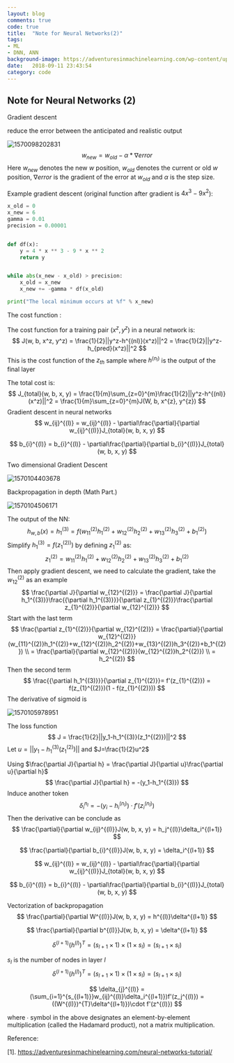 ```yaml
---
layout: blog
comments: true
code: true
title:  "Note for Neural Networks(2)"
tags:
- ML
- DNN, ANN
background-image: https://adventuresinmachinelearning.com/wp-content/uploads/2017/03/medical-abstract-swirls-1-1151086-e1490598260335.jpg
date:   2018-09-11 23:43:54
category: code
---
```


## Note for Neural Networks (2)

Gradient descent 

reduce the error between the anticipated and  realistic output

![1570098202831](https://github.com/yizhao1998/yizhao1998.github.io/raw/master/_posts/code/img/1570098202831.png)
$$
w_{new}=w_{old}-\alpha*\nabla error
$$
Here $w_{new}$ denotes the new $w$ position, $w_{old}$ denotes the current or old $w$ position, $\nabla error$ is the gradient of the error at $w_{old}$ and $\alpha$ is the step size.

Example gradient descent (original function after gradient is $4x^3 - 9x^2$): 

```python
x_old = 0
x_new = 6
gamma = 0.01
precision = 0.00001


def df(x):
    y = 4 * x ** 3 - 9 * x ** 2
    return y


while abs(x_new - x_old) > precision:
    x_old = x_new
    x_new += -gamma * df(x_old)

print("The local minimum occurs at %f" % x_new)
```

The cost function :

The cost function for a training pair $(x^z, y^z)$ in a neural network is:
$$
J(w, b, x^z, y^z) = \frac{1}{2}||y^z-h^{(nl)}(x^z)||^2 = \frac{1}{2}||y^z-h_{pred}(x^z)||^2
$$
This is the cost function of the $z_{th}$ sample where $h^{(n_l)}$ is the output of the final layer

The total cost is:
$$
J_{total}(w, b, x, y) = \frac{1}{m}\sum_{z=0}^{m}\frac{1}{2}||y^z-h^{(nl)}(x^z)||^2 = \frac{1}{m}\sum_{z=0}^{m}J(W, b, x^{z}, y^{z})
$$
Gradient descent in neural networks
$$
w_{ij}^{(l)} = w_{ij}^{(l)} - \partial\frac{\partial}{\partial w_{ij}^{(l)}}J_{total}(w, b, x, y)
$$

$$
b_{i}^{(l)} = b_{i}^{(l)} - \partial\frac{\partial}{\partial b_{i}^{(l)}}J_{total}(w, b, x, y)
$$

Two dimensional Gradient Descent

![1570104403678](https://github.com/yizhao1998/yizhao1998.github.io/raw/master/_posts/code/img/1570104403678.png)

Backpropagation in  depth (Math Part.)

![1570104506171](https://github.com/yizhao1998/yizhao1998.github.io/raw/master/_posts/code/img/1570104506171.png)

The output of the NN:
$$
h_{w, b}(x) = h_1^{(3)} = f(w_{11}^{(2)}h_1^{(2)}+w_{12}^{(2)}h_2^{(2)}+w_{13}^{(2)}h_3^{(2)}+b_1^{(2)})
$$
Simplify $h_1^{(3)} = f(z_1^{(2))})$ by defining $z_1^{(2)}$ as:
$$
z_1^{(2)}=w_{11}^{(2)}h_1^{(2)}+w_{12}^{(2)}h_2^{(2)}+w_{13}^{(2)}h_3^{(2)}+b_1^{(2)}
$$
Then apply gradient descent, we need to calculate the gradient, take the $w_{12}^{(2)}$ as an example
$$
\frac{\partial J}{\partial w_{12}^{(2)}} = \frac{\partial J}{\partial h_1^{(3)}}\frac{{\partial h_1^{(3)}}}{\partial z_{1}^{(2)}}\frac{\partial z_{1}^{(2)}}{\partial w_{12}^{(2)}}
$$
Start with the last term
$$
\frac{\partial z_{1}^{(2)}}{\partial w_{12}^{(2)}}
= \frac{\partial}{\partial w_{12}^{(2)}}(w_{11}^{(2)}h_1^{(2)}+w_{12}^{(2)}h_2^{(2)}+w_{13}^{(2)}h_3^{(2)}+b_1^{(2)}) \\
= \frac{\partial}{\partial w_{12}^{(2)}}(w_{12}^{(2)}h_2^{(2)}) \\
= h_2^{(2)}
$$
Then the second term 
$$
\frac{{\partial h_1^{(3)}}}{\partial z_{1}^{(2)}}= f'(z_{1}^{(2)}) = f(z_{1}^{(2)})(1 - f(z_{1}^{(2)}))
$$
The derivative of sigmoid is

![1570105978951](https://github.com/yizhao1998/yizhao1998.github.io/raw/master/_posts/code/img/1570105978951.png)

The loss function
$$
J = \frac{1}{2}||y_1-h_1^{(3)}(z_1^{(2)})||^2
$$
Let $u=||y_1-h_1^{(3)}(z_1^{(2)})||$ and $J=\frac{1}{2}u^2$

Using $\frac{\partial J}{\partial h} = \frac{\partial J}{\partial u}\frac{\partial u}{\partial h}$
$$
\frac{\partial J}{\partial h} = -(y_1-h_1^{(3)})
$$
Induce another token
$$
\delta_i^{n_l} = -(y_i - h_i^{(n_l)})·f'(z_i^{(n_l)})
$$
Then the derivative can be conclude as
$$
\frac{\partial}{\partial w_{ij}^{(l)}}J(w, b, x, y) = h_j^{(l)}\delta_i^{(l+1)}
$$

$$
\frac{\partial}{\partial b_{i}^{(l)}}J(w, b, x, y) = \delta_i^{(l+1)}
$$

$$
w_{ij}^{(l)} = w_{ij}^{(l)} - \partial\frac{\partial}{\partial w_{ij}^{(l)}}J_{total}(w, b, x, y)
$$

$$
b_{i}^{(l)} = b_{i}^{(l)} - \partial\frac{\partial}{\partial b_{i}^{(l)}}J_{total}(w, b, x, y)
$$

Vectorization of backpropagation
$$
\frac{\partial}{\partial W^{(l)}}J(w, b, x, y) = h^{(l)}\delta^{(l+1)}
$$

$$
\frac{\partial}{\partial b^{(l)}}J(w, b, x, y) = \delta^{(l+1)}
$$

$$
\delta^{(l+1)}(h^{(l)})^{T} = (s_{l+1} \times 1) \times (1 \times s_l) = (s_{l+1} \times s_l)
$$

$s_l$ is the number of nodes in layer $l$
$$
\delta^{(l+1)}(h^{(l)})^{T} = (s_{l+1} \times 1) \times (1 \times s_l) = (s_{l+1} \times s_l)
$$

$$
\delta_{j}^{(l)} = (\sum_{i=1}^{s_{(l+1)}}w_{ij}^{(l)}\delta_i^{(l+1)})f'(z_j^{(l)}) = ((W^{(l)})^{T}\delta^{(l+1)})\cdot f'(z^{(l)})
$$

where ∙ symbol in the above designates an element-by-element multiplication (called the Hadamard product), not a matrix multiplication.



Reference:

[1]. <https://adventuresinmachinelearning.com/neural-networks-tutorial/>